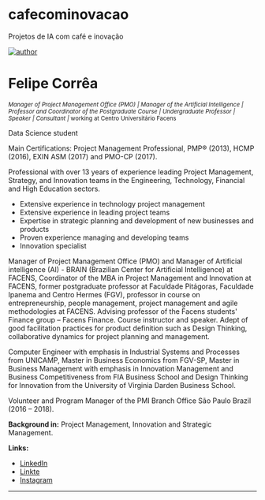 # cafecominovacao
Projetos de IA com café e inovação

[![author](https://img.shields.io/badge/Linkedin-ftcorrea-red)](https://www.linkedin.com/in/ftcorrea)

# Felipe Corrêa
<sub>*Manager of Project Management Office (PMO) | Manager of the Artificial Intelligence | Professor and Coordinator of the Postgraduate Course | Undergraduate Professor | Speaker | Consultant |* working at Centro Universitário Facens</sub>

Data Science student 

Main Certifications: Project Management Professional, PMP® (2013), HCMP (2016), EXIN ASM (2017) and PMO-CP (2017).

Professional with over 13 years of experience leading Project Management, Strategy, and Innovation teams in the Engineering, Technology, Financial and High Education sectors.

- Extensive experience in technology project management
- Extensive experience in leading project teams
- Expertise in strategic planning and development of new businesses and products
- Proven experience managing and developing teams
- Innovation specialist

Manager of Project Management Office (PMO) and Manager of Artificial intelligence (AI) - BRAIN (Brazilian Center for Artificial Intelligence) at FACENS, Coordinator of the MBA in Project Management and Innovation at FACENS, former postgraduate professor at Faculdade Pitágoras, Faculdade Ipanema and Centro Hermes (FGV), professor in course on entrepreneurship, people management, project management and agile methodologies at FACENS. Advising professor of the Facens students' Finance group – Facens Finance. Course instructor and speaker. Adept of good facilitation practices for product definition such as Design Thinking, collaborative dynamics for project planning and management.

Computer Engineer with emphasis in Industrial Systems and Processes from UNICAMP, Master in Business Economics from FGV-SP, Master in Business Management with emphasis in Innovation Management and Business Competitiveness from FIA Business School and Design Thinking for Innovation from the University of Virginia Darden Business School.

Volunteer and Program Manager of the PMI Branch Office São Paulo Brazil (2016 – 2018).

**Background in:** Project Management, Innovation and Strategic Management.

**Links:**
* [LinkedIn](https://www.linkedin.com/in/ftcorrea/)
* [Linkte](https://linktr.ee/cafecominovacao)
* [Instagram](https://www.instagram.com/cafecominovacao/)
---
